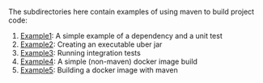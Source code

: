 The subdirectories here contain examples of using maven to build project code:
1. [Example1](example1/): A simple example of a dependency and a unit test
2. [Example2](example2/): Creating an executable uber jar
3. [Example3](example3/): Running integration tests
4. [Example4](example4/): A simple (non-maven) docker image build
5. [Example5](example5/): Building a docker image with maven 
